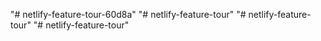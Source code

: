 "# netlify-feature-tour-60d8a" 
"# netlify-feature-tour" 
"# netlify-feature-tour" 
"# netlify-feature-tour" 
